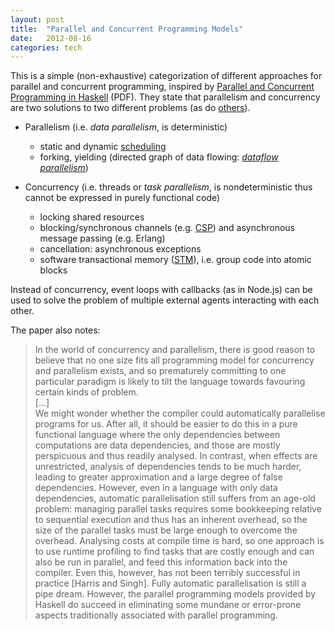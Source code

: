 ```yaml
---
layout: post
title:  "Parallel and Concurrent Programming Models"
date:   2012-08-16
categories: tech
---
```


This is a simple (non-exhaustive) categorization of different approaches for parallel and concurrent programming, inspired by [Parallel and Concurrent Programming in Haskell](http://community.haskell.org/~simonmar/par-tutorial.pdf) (PDF). They state that parallelism and concurrency are two solutions to two different problems (as do [others](http://existentialtype.wordpress.com/2011/03/17/parallelism-is-not-concurrency/)).

-   Parallelism (i.e. *data parallelism*, is deterministic)
    -   static and dynamic [scheduling](http://en.wikipedia.org/wiki/Loop_scheduling)
    -   forking, yielding (directed graph of data flowing: [*dataflow parallelism*](http://en.wikipedia.org/wiki/Dataflow_programming))

-   Concurrency (i.e. threads or *task parallelism*, is nondeterministic thus cannot be expressed in purely functional code)
    -   locking shared resources
    -   blocking/synchronous channels (e.g. [CSP](http://en.wikipedia.org/wiki/Communicating_sequential_processes)) and asynchronous message passing (e.g. Erlang)
    -   cancellation: asynchronous exceptions
    -   software transactional memory ([STM](http://en.wikipedia.org/wiki/Software_transactional_memory)), i.e. group code into atomic blocks

Instead of concurrency, event loops with callbacks (as in Node.js) can be used to solve the problem of multiple external agents interacting with each other.

The paper also notes:

> In the world of concurrency and parallelism, there is good reason to believe that no one size fits all programming model for concurrency and parallelism exists, and so prematurely committing to one particular paradigm is likely to tilt the language towards favouring certain kinds of problem.\
>  [...]\
>  We might wonder whether the compiler could automatically parallelise programs for us. After all, it should be easier to do this in a pure functional language where the only dependencies between computations are data dependencies, and those are mostly perspicuous and thus readily analysed. In contrast, when effects are unrestricted, analysis of dependencies tends to be much harder, leading to greater approximation and a large degree of false\
>  dependencies. However, even in a language with only data dependencies, automatic parallelisation still suffers from an age-old problem: managing parallel tasks requires some bookkeeping relative to sequential execution and thus has an inherent overhead, so the size of the parallel tasks must be large enough to overcome the overhead. Analysing costs at compile time is hard, so one approach is to use runtime profiling to find tasks that are costly enough and can also be run in parallel, and feed this information back into the compiler. Even this, however, has not been terribly successful in practice [Harris and Singh]. Fully automatic parallelisation is still a pipe dream. However, the parallel programming models provided by Haskell do succeed in eliminating some mundane or error-prone aspects traditionally associated with parallel programming.
